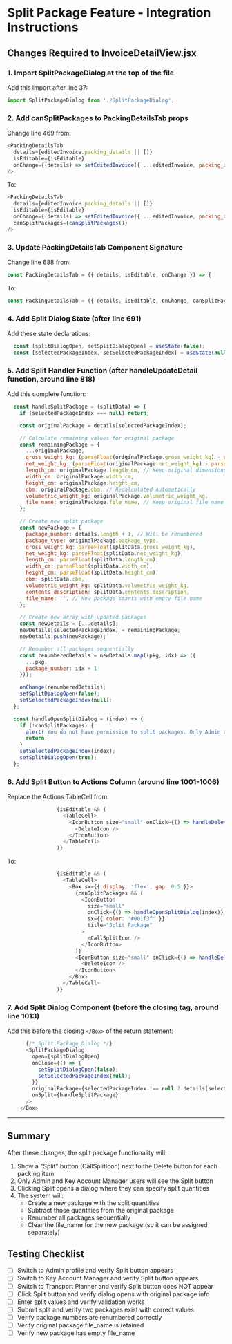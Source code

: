 # Split Package Feature - Integration Instructions

## Changes Required to InvoiceDetailView.jsx

### 1. Import SplitPackageDialog at the top of the file

Add this import after line 37:
```javascript
import SplitPackageDialog from './SplitPackageDialog';
```

### 2. Add canSplitPackages to PackingDetailsTab props

Change line 469 from:
```javascript
<PackingDetailsTab
  details={editedInvoice.packing_details || []}
  isEditable={isEditable}
  onChange={(details) => setEditedInvoice({ ...editedInvoice, packing_details: details })}
/>
```

To:
```javascript
<PackingDetailsTab
  details={editedInvoice.packing_details || []}
  isEditable={isEditable}
  onChange={(details) => setEditedInvoice({ ...editedInvoice, packing_details: details })}
  canSplitPackages={canSplitPackages()}
/>
```

### 3. Update PackingDetailsTab Component Signature

Change line 688 from:
```javascript
const PackingDetailsTab = ({ details, isEditable, onChange }) => {
```

To:
```javascript
const PackingDetailsTab = ({ details, isEditable, onChange, canSplitPackages }) => {
```

### 4. Add Split Dialog State (after line 691)

Add these state declarations:
```javascript
  const [splitDialogOpen, setSplitDialogOpen] = useState(false);
  const [selectedPackageIndex, setSelectedPackageIndex] = useState(null);
```

### 5. Add Split Handler Function (after handleUpdateDetail function, around line 818)

Add this complete function:
```javascript
  const handleSplitPackage = (splitData) => {
    if (selectedPackageIndex === null) return;

    const originalPackage = details[selectedPackageIndex];

    // Calculate remaining values for original package
    const remainingPackage = {
      ...originalPackage,
      gross_weight_kg: (parseFloat(originalPackage.gross_weight_kg) - parseFloat(splitData.gross_weight_kg)).toFixed(2),
      net_weight_kg: (parseFloat(originalPackage.net_weight_kg) - parseFloat(splitData.net_weight_kg)).toFixed(2),
      length_cm: originalPackage.length_cm, // Keep original dimensions for remaining
      width_cm: originalPackage.width_cm,
      height_cm: originalPackage.height_cm,
      cbm: originalPackage.cbm, // Recalculated automatically
      volumetric_weight_kg: originalPackage.volumetric_weight_kg,
      file_name: originalPackage.file_name, // Keep original file name
    };

    // Create new split package
    const newPackage = {
      package_number: details.length + 1, // Will be renumbered
      package_type: originalPackage.package_type,
      gross_weight_kg: parseFloat(splitData.gross_weight_kg),
      net_weight_kg: parseFloat(splitData.net_weight_kg),
      length_cm: parseFloat(splitData.length_cm),
      width_cm: parseFloat(splitData.width_cm),
      height_cm: parseFloat(splitData.height_cm),
      cbm: splitData.cbm,
      volumetric_weight_kg: splitData.volumetric_weight_kg,
      contents_description: splitData.contents_description,
      file_name: '', // New package starts with empty file name
    };

    // Create new array with updated packages
    const newDetails = [...details];
    newDetails[selectedPackageIndex] = remainingPackage;
    newDetails.push(newPackage);

    // Renumber all packages sequentially
    const renumberedDetails = newDetails.map((pkg, idx) => ({
      ...pkg,
      package_number: idx + 1
    }));

    onChange(renumberedDetails);
    setSplitDialogOpen(false);
    setSelectedPackageIndex(null);
  };

  const handleOpenSplitDialog = (index) => {
    if (!canSplitPackages) {
      alert('You do not have permission to split packages. Only Admin and Key Account Manager roles can split.');
      return;
    }
    setSelectedPackageIndex(index);
    setSplitDialogOpen(true);
  };
```

### 6. Add Split Button to Actions Column (around line 1001-1006)

Replace the Actions TableCell from:
```javascript
                {isEditable && (
                  <TableCell>
                    <IconButton size="small" onClick={() => handleDeleteDetail(index)} color="error">
                      <DeleteIcon />
                    </IconButton>
                  </TableCell>
                )}
```

To:
```javascript
                {isEditable && (
                  <TableCell>
                    <Box sx={{ display: 'flex', gap: 0.5 }}>
                      {canSplitPackages && (
                        <IconButton
                          size="small"
                          onClick={() => handleOpenSplitDialog(index)}
                          sx={{ color: '#001f3f' }}
                          title="Split Package"
                        >
                          <CallSplitIcon />
                        </IconButton>
                      )}
                      <IconButton size="small" onClick={() => handleDeleteDetail(index)} color="error">
                        <DeleteIcon />
                      </IconButton>
                    </Box>
                  </TableCell>
                )}
```

### 7. Add Split Dialog Component (before the closing </Box> tag, around line 1013)

Add this before the closing `</Box>` of the return statement:
```javascript
      {/* Split Package Dialog */}
      <SplitPackageDialog
        open={splitDialogOpen}
        onClose={() => {
          setSplitDialogOpen(false);
          setSelectedPackageIndex(null);
        }}
        originalPackage={selectedPackageIndex !== null ? details[selectedPackageIndex] : null}
        onSplit={handleSplitPackage}
      />
    </Box>
```

---

## Summary

After these changes, the split package functionality will:

1. Show a "Split" button (CallSplitIcon) next to the Delete button for each packing item
2. Only Admin and Key Account Manager users will see the Split button
3. Clicking Split opens a dialog where they can specify split quantities
4. The system will:
   - Create a new package with the split quantities
   - Subtract those quantities from the original package
   - Renumber all packages sequentially
   - Clear the file_name for the new package (so it can be assigned separately)

## Testing Checklist

- [ ] Switch to Admin profile and verify Split button appears
- [ ] Switch to Key Account Manager and verify Split button appears
- [ ] Switch to Transport Planner and verify Split button does NOT appear
- [ ] Click Split button and verify dialog opens with original package info
- [ ] Enter split values and verify validation works
- [ ] Submit split and verify two packages exist with correct values
- [ ] Verify package numbers are renumbered correctly
- [ ] Verify original package file_name is retained
- [ ] Verify new package has empty file_name
